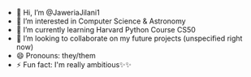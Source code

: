 - 👋 Hi, I’m @JaweriaJilani1
- 👀 I’m interested in Computer Science & Astronomy
- 🌱 I’m currently learning Harvard Python Course CS50
- 💞️ I’m looking to collaborate on my future projects (unspecified right now)
- 😄 Pronouns: they/them
- ⚡ Fun fact: I'm really ambitious✨✨

